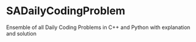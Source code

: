 # SADailyCodingProblem
Ensemble of all Daily Coding Problems in C++ and Python with explanation and solution

